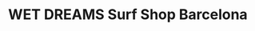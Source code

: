 ---
title: "WET DREAMS Surf Shop Barcelona"
url: /barcelona/wet-dreams-surf-shop-barcelona/
shop: Dorfladen
---